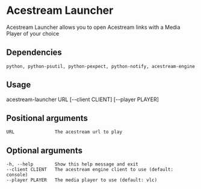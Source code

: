 # Acestream Launcher
Acestream Launcher allows you to open Acestream links with a Media Player of your choice

## Dependencies
    python, python-psutil, python-pexpect, python-notify, acestream-engine

## Usage
acestream-launcher URL [--client CLIENT] [--player PLAYER]

## Positional arguments
    URL               The acestream url to play

## Optional arguments
    -h, --help        Show this help message and exit
    --client CLIENT   The acestream engine client to use (default: console)
    --player PLAYER   The media player to use (default: vlc)
